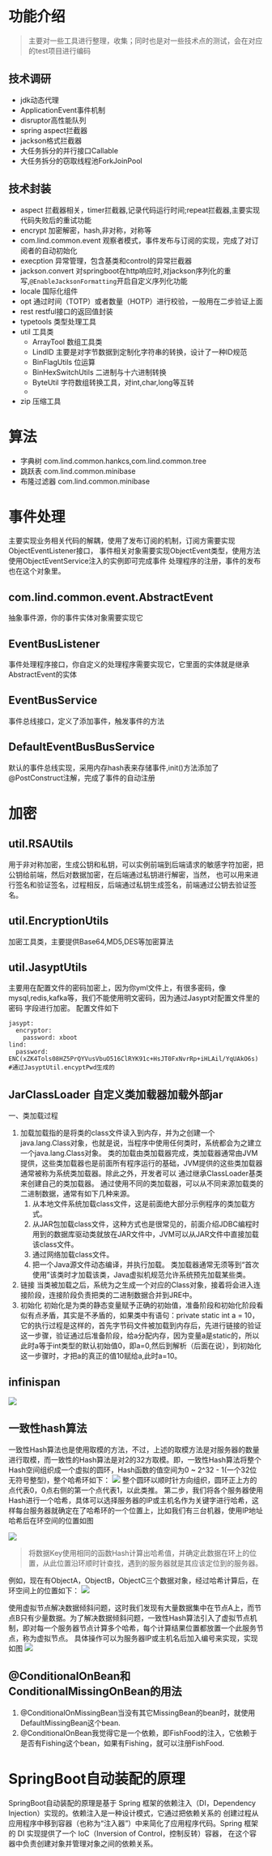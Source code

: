 # 功能介绍

> 主要对一些工具进行整理，收集；同时也是对一些技术点的测试，会在对应的test项目进行编码

## 技术调研

* jdk动态代理
* ApplicationEvent事件机制
* disruptor高性能队列
* spring aspect拦截器
* jackson格式拦截器
* 大任务拆分的并行接口Callable
* 大任务拆分的窃取线程池ForkJoinPool

## 技术封装

* aspect 拦截器相关，timer拦截器,记录代码运行时间;repeat拦截器,主要实现代码失败后的重试功能
* encrypt 加密解密，hash,非对称，对称等
* com.lind.common.event 观察者模式，事件发布与订阅的实现，完成了对订阅者的自动初始化
* execption 异常管理，包含基类和control的异常拦截器
* jackson.convert 对springboot在http响应时,对jackson序列化的重写,`@EnableJacksonFormatting`开启自定义序列化功能
* locale 国际化组件
* opt 通过时间（TOTP）或者数量（HOTP）进行校验，一般用在二步验证上面
* rest restful接口的返回值封装
* typetools 类型处理工具
* util 工具类
  * ArrayTool 数组工具类
  * LindID 主要是对字节数据到定制化字符串的转换，设计了一种ID规范
  * BinFlagUtils 位运算
  * BinHexSwitchUtils 二进制与十六进制转换
  * ByteUtil 字符数组转换工具，对int,char,long等互转
  *
* zip 压缩工具

# 算法

* 字典树 com.lind.common.hankcs,com.lind.common.tree
* 跳跃表 com.lind.common.minibase
* 布隆过滤器 com.lind.common.minibase

# 事件处理

主要实现业务相关代码的解耦，使用了发布订阅的机制，订阅方需要实现ObjectEventListener接口，
事件相关对象需要实现ObjectEvent类型，使用方法使用ObjectEventService注入的实例即可完成事件
处理程序的注册，事件的发布也在这个对象里。

## com.lind.common.event.AbstractEvent

抽象事件源，你的事件实体对象需要实现它

## EventBusListener

事件处理程序接口，你自定义的处理程序需要实现它，它里面的实体就是继承AbstractEvent的实体

## EventBusService

事件总线接口，定义了添加事件，触发事件的方法

## DefaultEventBusBusService

默认的事件总线实现，采用内存hash表来存储事件,init()方法添加了@PostConstruct注解，完成了事件的自动注册

# 加密

## util.RSAUtils

用于非对称加密，生成公钥和私钥，可以实例前端到后端请求的敏感字符加密，把公钥给前端，然后对数据加密，在后端通过私钥进行解密，当然，
也可以用来进行签名和验证签名，过程相反，后端通过私钥生成签名，前端通过公钥去验证签名。

## util.EncryptionUtils

加密工具类，主要提供Base64,MD5,DES等加密算法

## util.JasyptUtils

主要用在配置文件的密码加密上，因为你yml文件上，有很多密码，像mysql,redis,kafka等，我们不能使用明文密码，因为通过Jasypt对配置文件里的密码
字段进行加密。
配置文件如下

```$xslt
jasypt:
  encryptor:
    password: xboot
lind:
  password: ENC(xZK4Tols08HZ5PrQYVusVbuO516ClRYK91c+HsJT0FxNvrRp+iHLAil/YqUAkO6s) #通过JasyptUtil.encyptPwd生成的
```

## JarClassLoader 自定义类加载器加载外部jar

一、类加载过程

1. 加载加载指的是将类的class文件读入到内存，并为之创建一个java.lang.Class对象，也就是说，当程序中使用任何类时，系统都会为之建立一个java.lang.Class对象。
   类的加载由类加载器完成，类加载器通常由JVM提供，这些类加载器也是前面所有程序运行的基础，JVM提供的这些类加载器通常被称为系统类加载器。除此之外，开发者可以
   通过继承ClassLoader基类来创建自己的类加载器。
   通过使用不同的类加载器，可以从不同来源加载类的二进制数据，通常有如下几种来源。
   1. 从本地文件系统加载class文件，这是前面绝大部分示例程序的类加载方式。
   2. 从JAR包加载class文件，这种方式也是很常见的，前面介绍JDBC编程时用到的数据库驱动类就放在JAR文件中，JVM可以从JAR文件中直接加载该class文件。
   3. 通过网络加载class文件。
   4. 把一个Java源文件动态编译，并执行加载。
      类加载器通常无须等到“首次使用”该类时才加载该类，Java虚拟机规范允许系统预先加载某些类。
2. 链接
   当类被加载之后，系统为之生成一个对应的Class对象，接着将会进入连接阶段，连接阶段负责把类的二进制数据合并到JRE中。
3. 初始化
   初始化是为类的静态变量赋予正确的初始值，准备阶段和初始化阶段看似有点矛盾，其实是不矛盾的，如果类中有语句：private static int a = 10，它的执行过程是这样的，首先字节码文件被加载到内存后，先进行链接的验证这一步骤，验证通过后准备阶段，给a分配内存，因为变量a是static的，所以此时a等于int类型的默认初始值0，即a=0,然后到解析（后面在说），到初始化这一步骤时，才把a的真正的值10赋给a,此时a=10。

## infinispan

![](./assets/readme-1634880735298.png)

## 一致性hash算法

一致性Hash算法也是使用取模的方法，不过，上述的取模方法是对服务器的数量进行取模，而一致性的Hash算法是对2的32方取模。即，一致性Hash算法将整个Hash空间组织成一个虚拟的圆环，Hash函数的值空间为0 ~ 2^32 - 1(一个32位无符号整型)，整个哈希环如下：
![](./assets/readme-1638363072079.png)
整个圆环以顺时针方向组织，圆环正上方的点代表0，0点右侧的第一个点代表1，以此类推。
第二步，我们将各个服务器使用Hash进行一个哈希，具体可以选择服务器的IP或主机名作为关键字进行哈希，这样每台服务器就确定在了哈希环的一个位置上，比如我们有三台机器，使用IP地址哈希后在环空间的位置如图

![](./assets/readme-1638363097010.png)

> 将数据Key使用相同的函数Hash计算出哈希值，并确定此数据在环上的位置，从此位置沿环顺时针查找，遇到的服务器就是其应该定位到的服务器。

例如，现在有ObjectA，ObjectB，ObjectC三个数据对象，经过哈希计算后，在环空间上的位置如下：
![](./assets/readme-1638363133098.png)

使用虚拟节点解决数据倾斜问题，这时我们发现有大量数据集中在节点A上，而节点B只有少量数据。为了解决数据倾斜问题，一致性Hash算法引入了虚拟节点机制，即对每一个服务器节点计算多个哈希，每个计算结果位置都放置一个此服务节点，称为虚拟节点。
具体操作可以为服务器IP或主机名后加入编号来实现，实现如图
![](./assets/readme-1638363202800.png)

## @ConditionalOnBean和ConditionalMissingOnBean的用法

1. @ConditionalOnMissingBean当没有其它MissingBean的bean时，就使用DefaultMissingBean这个bean.
2. @ConditionalOnBean我觉得它是一个依赖，即FishFood的注入，它依赖于是否有Fishing这个bean，如果有Fishing，就可以注册FishFood.

# SpringBoot自动装配的原理

SpringBoot自动装配的原理是基于 Spring 框架的依赖注入（DI，Dependency Injection）实现的。依赖注入是一种设计模式，它通过把依赖关系的
创建过程从应用程序中移到容器（也称为“注入器”）中来简化了应用程序代码。Spring 框架的 DI 实现提供了一个 IoC（Inversion of Control，控制反转）容器，
在这个容器中负责创建对象并管理对象之间的依赖关系。
